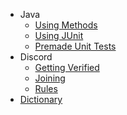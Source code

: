 * Java
  * [Using Methods](/java/using-methods.md)
  * [Using JUnit](/java/unit-tests/using-junit.md)
  * [Premade Unit Tests](/java/unit-tests/assignments/premade.md)
* Discord
	* [Getting Verified](/discord/getting-verified.md)
	* [Joining](/discord/joining.md)
	* [Rules](/discord/rules.md)
* [Dictionary](/dictionary.md)